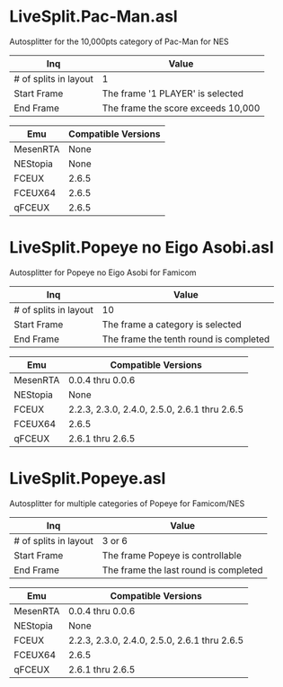 # LiveSplit.Pac-Man.asl

Autosplitter for the 10,000pts category of Pac-Man for NES

| Inq | Value |
| --- | --- |
| # of splits in layout | 1 |
| Start Frame | The frame '1 PLAYER' is selected |
| End Frame | The frame the score exceeds 10,000 |

| Emu | Compatible Versions |
| --- | --- |
| MesenRTA | None |
| NEStopia | None |
| FCEUX | 2.6.5 |
| FCEUX64 | 2.6.5 |
| qFCEUX | 2.6.5 |

# LiveSplit.Popeye no Eigo Asobi.asl

Autosplitter for Popeye no Eigo Asobi for Famicom

| Inq | Value |
| --- | --- |
| # of splits in layout | 10 |
| Start Frame | The frame a category is selected |
| End Frame | The frame the tenth round is completed |

| Emu | Compatible Versions |
| --- | --- |
| MesenRTA | 0.0.4 thru 0.0.6 |
| NEStopia | None |
| FCEUX | 2.2.3, 2.3.0, 2.4.0, 2.5.0, 2.6.1 thru 2.6.5 |
| FCEUX64 | 2.6.5 |
| qFCEUX | 2.6.1 thru 2.6.5 |


# LiveSplit.Popeye.asl

Autosplitter for multiple categories of Popeye for Famicom/NES

| Inq | Value |
| --- | --- |
| # of splits in layout | 3 or 6 |
| Start Frame | The frame Popeye is controllable |
| End Frame | The frame the last round is completed |

| Emu | Compatible Versions |
| --- | --- |
| MesenRTA | 0.0.4 thru 0.0.6 |
| NEStopia | None |
| FCEUX | 2.2.3, 2.3.0, 2.4.0, 2.5.0, 2.6.1 thru 2.6.5 |
| FCEUX64 | 2.6.5 |
| qFCEUX | 2.6.1 thru 2.6.5 |

